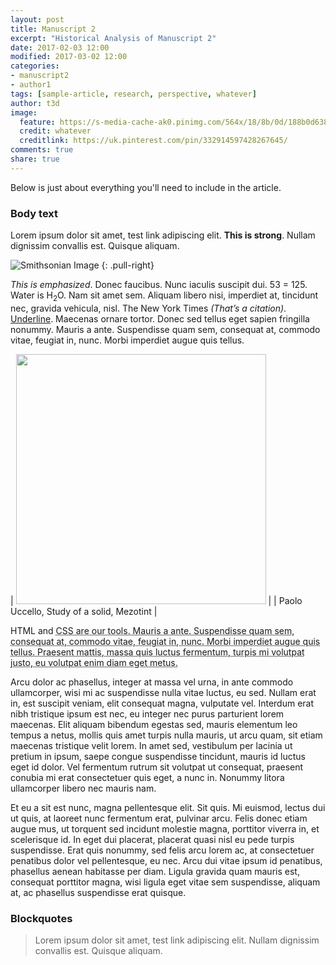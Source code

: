```yaml
---
layout: post
title: Manuscript 2
excerpt: "Historical Analysis of Manuscript 2"
date: 2017-02-03 12:00
modified: 2017-03-02 12:00
categories:
- manuscript2
- author1
tags: [sample-article, research, perspective, whatever]
author: t3d
image:
  feature: https://s-media-cache-ak0.pinimg.com/564x/18/8b/0d/188b0d638e68ec9175341771d34317e1.jpg
  credit: whatever
  creditlink: https://uk.pinterest.com/pin/332914597428267645/
comments: true
share: true
---
```


Below is just about everything you'll need to include in the article.


### Body text

Lorem ipsum dolor sit amet, test link adipiscing elit. **This is strong**. Nullam dignissim convallis est. Quisque aliquam.

![Smithsonian Image](https://s-media-cache-ak0.pinimg.com/564x/18/8b/0d/188b0d638e68ec9175341771d34317e1.jpg)
{: .pull-right}

*This is emphasized*. Donec faucibus. Nunc iaculis suscipit dui. 53 = 125. Water is H<sub>2</sub>O. Nam sit amet sem. Aliquam libero nisi, imperdiet at, tincidunt nec, gravida vehicula, nisl. The New York Times <cite>(That’s a citation)</cite>. <u>Underline</u>. Maecenas ornare tortor. Donec sed tellus eget sapien fringilla nonummy. Mauris a ante. Suspendisse quam sem, consequat at, commodo vitae, feugiat in, nunc. Morbi imperdiet augue quis tellus.

| <img src="https://s-media-cache-ak0.pinimg.com/564x/18/8b/0d/188b0d638e68ec9175341771d34317e1.jpg" alt="" style="width: 400px;" align="right;"/> |
| Paolo Uccello, Study of a solid, Mezotint |

HTML and <abbr title="cascading stylesheets">CSS<abbr> are our tools. Mauris a ante. Suspendisse quam sem, consequat at, commodo vitae, feugiat in, nunc. Morbi imperdiet augue quis tellus. Praesent mattis, massa quis luctus fermentum, turpis mi volutpat justo, eu volutpat enim diam eget metus.


Arcu dolor ac phasellus, integer at massa vel urna, in ante commodo ullamcorper, wisi mi ac suspendisse nulla vitae luctus, eu sed. Nullam erat in, est suscipit veniam, elit consequat magna, vulputate vel. Interdum erat nibh tristique ipsum est nec, eu integer nec purus parturient lorem maecenas. Elit aliquam bibendum egestas sed, mauris elementum leo tempus a netus, mollis quis amet turpis nulla mauris, ut arcu quam, sit etiam maecenas tristique velit lorem. In amet sed, vestibulum per lacinia ut pretium in ipsum, saepe congue suspendisse tincidunt, mauris id luctus eget id dolor. Vel fermentum rutrum sit volutpat ut consequat, praesent conubia mi erat consectetuer quis eget, a nunc in. Nonummy litora ullamcorper libero nec mauris nam.


Et eu a sit est nunc, magna pellentesque elit. Sit quis. Mi euismod, lectus dui ut quis, at laoreet nunc fermentum erat, pulvinar arcu. Felis donec etiam augue mus, ut torquent sed incidunt molestie magna, porttitor viverra in, et scelerisque id. In eget dui placerat, placerat quasi nisl eu pede turpis suspendisse. Erat quis nonummy, sed felis arcu lorem ac, at consectetuer penatibus dolor vel pellentesque, eu nec. Arcu dui vitae ipsum id penatibus, phasellus aenean habitasse per diam. Ligula gravida quam mauris est, consequat porttitor magna, wisi ligula eget vitae sem suspendisse, aliquam at, ac phasellus suspendisse erat quisque.


### Blockquotes

> Lorem ipsum dolor sit amet, test link adipiscing elit. Nullam dignissim convallis est. Quisque aliquam.
